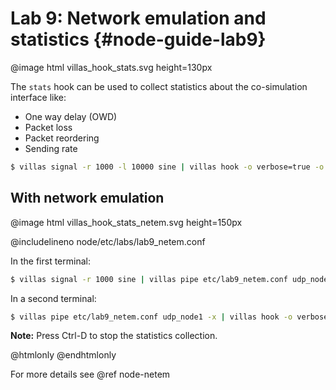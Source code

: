 # Lab 9: Network emulation and statistics {#node-guide-lab9}

@image html villas_hook_stats.svg height=130px

The `stats` hook can be used to collect statistics about the co-simulation interface like:

- One way delay (OWD)
- Packet loss
- Packet reordering
- Sending rate

```bash
$ villas signal -r 1000 -l 10000 sine | villas hook -o verbose=true -o warmup=3000 stats
```

## With network emulation

@image html villas_hook_stats_netem.svg height=150px

@includelineno node/etc/labs/lab9_netem.conf

In  the first terminal:

```bash
$ villas signal -r 1000 sine | villas pipe etc/lab9_netem.conf udp_node1
```

In a second terminal:

```bash
$ villas pipe etc/lab9_netem.conf udp_node1 -x | villas hook -o verbose=true -o warmup=3000 stats
```

**Note:** Press Ctrl-D to stop the statistics collection.

@htmlonly
<asciinema-player rows="30" cols="500" poster="npt:0:1"  src="recordings/terminal/villas_hook_stats.json">
@endhtmlonly

For more details see @ref node-netem
